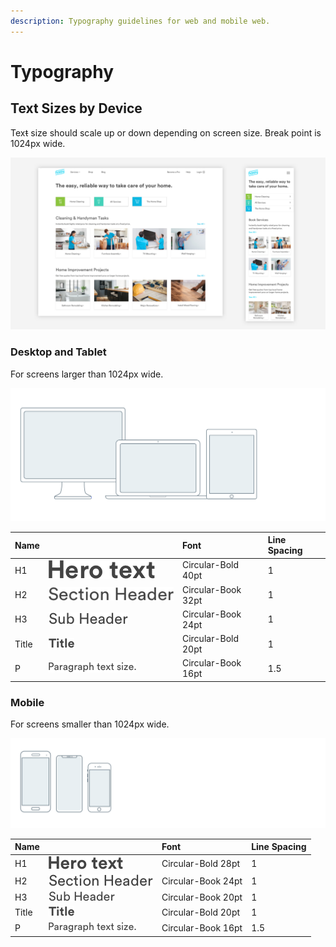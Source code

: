 ```yaml
---
description: Typography guidelines for web and mobile web.
---
```


# Typography

## Text Sizes by Device

Tex~~t~~ size should scale up or down depending on screen size. Break point is 1024px wide.

![](../.gitbook/assets/text-size-example.png)

### Desktop and Tablet

For screens larger than 1024px wide.

![](../.gitbook/assets/1024-x-1366.png)

| Name |  | Font | Line Spacing |
| :--- | :--- | :--- | :--- |
| H1 | ![](../.gitbook/assets/hero-text.png) | Circular-Bold 40pt | 1 |
| H2 | ![](../.gitbook/assets/section-header.png) | Circular-Book 32pt | 1 |
| H3 | ![](../.gitbook/assets/sub-header%20%281%29.png) | Circular-Book 24pt | 1 |
| Title | ![](../.gitbook/assets/title.png) | Circular-Bold 20pt | 1 |
| P | ![](../.gitbook/assets/paragraph-text-size..png) | Circular-Book 16pt | 1.5 |

### Mobile

For screens smaller than 1024px wide.

![](../.gitbook/assets/smaller%20%281%29.png)

| Name |  | Font | Line Spacing |
| :--- | :--- | :--- | :--- |
| H1 | ![](../.gitbook/assets/hero-text%20%281%29.png) | Circular-Bold 28pt | 1 |
| H2 | ![](../.gitbook/assets/section-header%20%282%29.png) | Circular-Book 24pt | 1 |
| H3 | ![](../.gitbook/assets/sub-header.png) | Circular-Book 20pt | 1 |
| Title | ![](../.gitbook/assets/title.png) | Circular-Bold  20pt | 1 |
| P | ![](../.gitbook/assets/paragraph-text-size..png) | Circular-Book 16pt | 1.5 |

